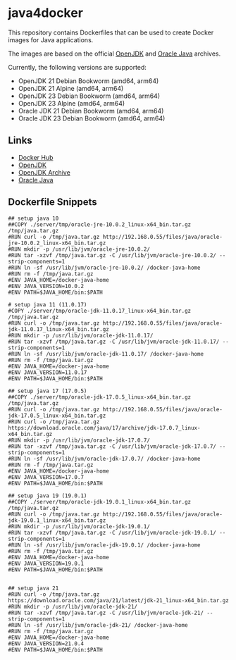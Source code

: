 # java4docker

This repository contains Dockerfiles that can be used to create Docker images for Java applications.



The images are based on the official [OpenJDK](https:/jdk.java.net) 
and [Oracle Java](https://www.oracle.com/de/java/technologies/downloads) archives. 


Currently, the following versions are supported:

- OpenJDK 21 Debian Bookworm (amd64, arm64)
- OpenJDK 21 Alpine (amd64, arm64)
- OpenJDK 23 Debian Bookworm (amd64, arm64)
- OpenJDK 23 Alpine (amd64, arm64)
- Oracle JDK 21 Debian Bookworm (amd64, arm64)
- Oracle JDK 23 Debian Bookworm (amd64, arm64)



## Links

- [Docker Hub](https://hub.docker.com/r/fmlabs/java4docker)
- [OpenJDK](https://jdk.java.net/)
- [OpenJDK Archive](https://jdk.java.net/archive/)
- [Oracle Java](https://www.oracle.com/de/java/technologies/downloads)



## Dockerfile Snippets


```
## setup java 10
##COPY ./server/tmp/oracle-jre-10.0.2_linux-x64_bin.tar.gz /tmp/java.tar.gz
#RUN curl -o /tmp/java.tar.gz http://192.168.0.55/files/java/oracle-jre-10.0.2_linux-x64_bin.tar.gz
#RUN mkdir -p /usr/lib/jvm/oracle-jre-10.0.2/
#RUN tar -xzvf /tmp/java.tar.gz -C /usr/lib/jvm/oracle-jre-10.0.2/ --strip-components=1
#RUN ln -sf /usr/lib/jvm/oracle-jre-10.0.2/ /docker-java-home
#RUN rm -f /tmp/java.tar.gz
#ENV JAVA_HOME=/docker-java-home
#ENV JAVA_VERSION=10.0.2
#ENV PATH=$JAVA_HOME/bin:$PATH

# setup java 11 (11.0.17)
#COPY ./server/tmp/oracle-jdk-11.0.17_linux-x64_bin.tar.gz /tmp/java.tar.gz
#RUN curl -o /tmp/java.tar.gz http://192.168.0.55/files/java/oracle-jdk-11.0.17_linux-x64_bin.tar.gz
#RUN mkdir -p /usr/lib/jvm/oracle-jdk-11.0.17/
#RUN tar -xzvf /tmp/java.tar.gz -C /usr/lib/jvm/oracle-jdk-11.0.17/ --strip-components=1
#RUN ln -sf /usr/lib/jvm/oracle-jdk-11.0.17/ /docker-java-home
#RUN rm -f /tmp/java.tar.gz
#ENV JAVA_HOME=/docker-java-home
#ENV JAVA_VERSION=11.0.17
#ENV PATH=$JAVA_HOME/bin:$PATH

## setup java 17 (17.0.5)
##COPY ./server/tmp/oracle-jdk-17.0.5_linux-x64_bin.tar.gz /tmp/java.tar.gz
#RUN curl -o /tmp/java.tar.gz http://192.168.0.55/files/java/oracle-jdk-17.0.5_linux-x64_bin.tar.gz
#RUN curl -o /tmp/java.tar.gz https://download.oracle.com/java/17/archive/jdk-17.0.7_linux-x64_bin.tar.gz
#RUN mkdir -p /usr/lib/jvm/oracle-jdk-17.0.7/
#RUN tar -xzvf /tmp/java.tar.gz -C /usr/lib/jvm/oracle-jdk-17.0.7/ --strip-components=1
#RUN ln -sf /usr/lib/jvm/oracle-jdk-17.0.7/ /docker-java-home
#RUN rm -f /tmp/java.tar.gz
#ENV JAVA_HOME=/docker-java-home
#ENV JAVA_VERSION=17.0.7
#ENV PATH=$JAVA_HOME/bin:$PATH

## setup java 19 (19.0.1)
##COPY ./server/tmp/oracle-jdk-19.0.1_linux-x64_bin.tar.gz /tmp/java.tar.gz
#RUN curl -o /tmp/java.tar.gz http://192.168.0.55/files/java/oracle-jdk-19.0.1_linux-x64_bin.tar.gz
#RUN mkdir -p /usr/lib/jvm/oracle-jdk-19.0.1/
#RUN tar -xzvf /tmp/java.tar.gz -C /usr/lib/jvm/oracle-jdk-19.0.1/ --strip-components=1
#RUN ln -sf /usr/lib/jvm/oracle-jdk-19.0.1/ /docker-java-home
#RUN rm -f /tmp/java.tar.gz
#ENV JAVA_HOME=/docker-java-home
#ENV JAVA_VERSION=19.0.1
#ENV PATH=$JAVA_HOME/bin:$PATH


## setup java 21
#RUN curl -o /tmp/java.tar.gz https://download.oracle.com/java/21/latest/jdk-21_linux-x64_bin.tar.gz
#RUN mkdir -p /usr/lib/jvm/oracle-jdk-21/
#RUN tar -xzvf /tmp/java.tar.gz -C /usr/lib/jvm/oracle-jdk-21/ --strip-components=1
#RUN ln -sf /usr/lib/jvm/oracle-jdk-21/ /docker-java-home
#RUN rm -f /tmp/java.tar.gz
#ENV JAVA_HOME=/docker-java-home
#ENV JAVA_VERSION=21.0.4
#ENV PATH=$JAVA_HOME/bin:$PATH

```